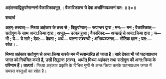 **अहंतत्त्वाद्विकुर्वाणान्मनो वैकारिकादभूत् ।** **वैकारिकाश्च ये देवा अर्थाभिव्यञ्जनं यत: ॥ ३०॥** 

**शब्दार्थ** 

**अहम्-तत्त्वात्—** **मिथ्या अहंकार के तत्त्व से** **; विकुर्वाणात्—** **रूपान्तर द्वारा** **; मन:—** **मन** **; वैकारिकात्—** **सतोगुण के साथ** **अन्त:क्रिया द्वारा** **; अभूत्—** **उत्पन्न हुआ** **; वैकारिका:—** **अच्छाई से अन्त:क्रिया द्वारा** **; च—** **भी** **; ये—** **ये सारे** **; देवा:—** **देवता** **;** **अर्थ—** **घटना सश्बन्धी** **; अभिव्यञ्जनम्—** **भौतिक ज्ञान** **; यत:—** **स्रोत।** **.** 

**मिथ्या अहंकार सतोगुण से अन्त:क्रिया करके मन में रूपान्तरित हो जाता है। सारे देवता भी** **जो घटनाप्रधान जगत को नियंत्रित करते हैं, उसी सिद्धान्त (तत्त्व), अर्थात् मिथ्या अहंकार तथा** **सतोगुण की अन्त:क्रिया के परिणाम हैं।** **तात्पर्य** : मिथ्या अहंकार प्रकृति के विभिन्न गुणों से अन्त:क्रिया करके घटनाप्रधान जगत में समस्त वस्तुओं का स्रोत है।  